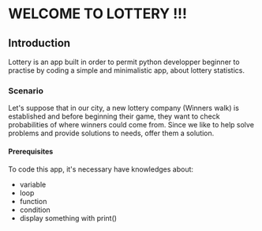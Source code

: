 # WELCOME TO LOTTERY !!!


## Introduction

Lottery is an app built in order to permit python developper beginner to practise by coding a simple and minimalistic app, about lottery statistics.


### Scenario

Let's suppose that in our city, a new lottery company (Winners walk) is established and before beginning their game, they want to check probabilities of where winners could come from. Since we like to help solve problems and provide solutions to needs, offer them a solution.


#### Prerequisites

To code this app, it's necessary have knowledges about:

- variable
- loop
- function
- condition
- display something with print()